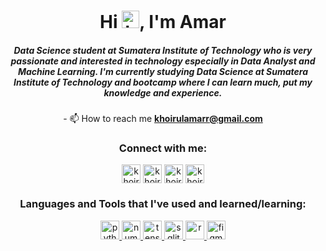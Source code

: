 <h1 align="center">Hi <img src="https://user-images.githubusercontent.com/1303154/88677602-1635ba80-d120-11ea-84d8-d263ba5fc3c0.gif" width="28px" height="28px" alt="hi">, I'm Amar</h1>
<h5 align="center">Data Science student at Sumatera Institute of Technology who is very passionate and interested in technology especially in Data Analyst and Machine Learning. I'm currently studying Data Science at  Sumatera Institute of Technology and bootcamp where I can learn much, put my knowledge and experience.</h3>

<p align="center">- 📫 How to reach me <a href="mailto:khoirulamarr@gmail.com"><strong>khoirulamarr@gmail.com</strong></a></p>

<h3 align="center">Connect with me:</h3>
<p align="center">
<a href="https://www.linkedin.com/in/khoirulamarsidik/" target="blank"><img align="center" src="https://raw.githubusercontent.com/rahuldkjain/github-profile-readme-generator/master/src/images/icons/Social/linked-in-alt.svg" alt="khoirulamarsidik" height="30" width="30" /></a>
<a href="https://www.kaggle.com/khoirulamarsidik" target="blank"><img align="center" src="https://raw.githubusercontent.com/rahuldkjain/github-profile-readme-generator/master/src/images/icons/Social/kaggle.svg" alt="khoirulmar.s" height="30" width="30" /></a>
<a href="https://www.instagram.com/khoirulamarr/" target="blank"><img align="center" src="https://raw.githubusercontent.com/rahuldkjain/github-profile-readme-generator/master/src/images/icons/Social/instagram.svg" alt="khoirulamarr" height="30" width="30" /></a>
<a href="https://medium.com/@khoirulamarr" target="blank"><img align="center" src="https://raw.githubusercontent.com/rahuldkjain/github-profile-readme-generator/master/src/images/icons/Social/medium.svg" alt="khoirulamarr" height="30" width="30" /></a>
</p>

<h3 align="center">Languages and Tools that I've used and learned/learning:</h3>
<p align="center">
    <a href="https://www.python.org" target="_blank" rel="noreferrer">
      <img
        src="https://img.shields.io/badge/-Python-black?style=flat-square&logo=python"
        alt="python"
        height="30"
      />
    </a>
    <a href="https://numpy.org/" target="_blank" rel="noreferrer">
      <img
        src="https://img.shields.io/badge/-Numpy-black?style=flat-square&logo=numpy&logoColor=005577"
        alt="numpy"
        height="30"
      />
    </a>
    <a href="https://pandas.pydata.org/" target="_blank" rel="noreferrer">
      <img
        src="https://img.shields.io/badge/-Pandas-black?style=flat-square&logo=pandas&logoColor=005599"
        alt="tensorflow"
        height="30"
      />
    </a>
    <a href="https://www.mysql.com" target="_blank" rel="noreferrer">
      <img
        src="https://img.shields.io/badge/MySQL-black?style=flat-square&logo=mysql&logoColor=blue"
        alt="sqlite"
        height="30"
      />
    </a>
    <a href="https://www.r-project.org/" target="_blank" rel="noreferrer">
      <img
        src="https://img.shields.io/badge/R-black?style=flat-square&logo=c++&logoColor=white"
        alt="r"
        height="30"
      />
    </a>
    <a href="https://www.figma.com/" target="_blank" rel="noreferrer">
      <img
        src="https://www.vectorlogo.zone/logos/figma/figma-icon.svg"
        alt="figma"
        width="30"
        height="30"
      />
    </a>
  </p>

<br />
